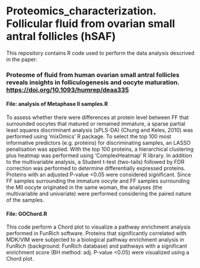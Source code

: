 # Proteomics_characterization. Follicular fluid from ovarian small antral follicles (hSAF)
This repository contains R code used to perform the data analysis descrived in the paper:

### Proteome of fluid from human ovarian small antral follicles reveals insights in folliculogenesis and oocyte maturation. https://doi.org/10.1093/humrep/deaa335

#### File: analysis of Metaphase II samples.R
To assess whether there were differences at protein level between FF that surrounded oocytes that matured or remained immature, a sparse partial least squares discriminant analysis (sPLS-DA) (Chung and Keles, 2010) was performed using ‘mixOmics’ R package. To select the top 100 most informative predictors (e.g. proteins) for discriminating samples, an LASSO penalisation was applied. With the top 100 proteins, a hierarchical clustering plus heatmap was performed using ‘ComplexHeatmap’ R library. In addition to the multivariable analysis, a Student t-test (two-tails) followed by FDR correction was performed to determine differentially expressed proteins. Proteins with an adjusted P-value <0.05 were considered significant. Since FF samples surrounding the immature oocyte and FF samples surrounding the MII oocyte originated in the same woman, the analyses (the multivariable and univariate) were performed considering the paired nature of the samples.

#### File: GOChord.R
This code perform a Chord plot to visualize a pathway enrichment analysis performed in FunRich software. Proteins that significantly correlated with MDK/VIM were subjected to a biological pathway enrichment analysis in FunRich (background: FunRich database) and pathways with a significant enrichment score (BH method: adj. P-value <0.05) were visualized using a Chord plot.
